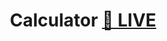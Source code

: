 <h1 align="center">Calculator <a href="https://github.com/Pushpendra1723/Calculator-Vanilla-JS-/deployments/github-pages">🔴 LIVE</a></h1>
